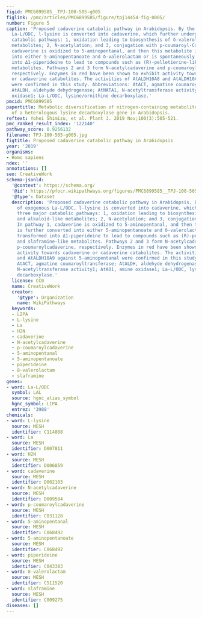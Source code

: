 ```yaml
---
figid: PMC6899585__TPJ-100-505-g005
figlink: /pmc/articles/PMC6899585/figure/tpj14454-fig-0005/
number: Figure 5
caption: 'Proposed cadaverine catabolic pathway in Arabidopsis. By the action of exogenous
  La‐L/ODC, l‐lysine is converted into cadaverine, which further undergoes three major
  catabolic pathways: 1, oxidation leading to biosynthesis of δ‐valerolactam and alkaloid‐like
  metabolites; 2, N‐acetylation; and 3, conjugation with p‐coumaroyl‐CoA. In pathway 1,
  cadaverine is oxidized to 5‐aminopentanal, and then this metabolite is further converted
  into either 5‐aminopentanoate and δ‐valerolactam or is spontaneously transformed
  into Δ1‐piperideine to lead to compounds such as (R)‐pelletierine‐like and slaframine‐like
  metabolites. Pathways 2 and 3 form N‐acetylcadaverine and p‐coumaroylcadaverine,
  respectively. Enzymes in red have been shown to exhibit activity towards cadaverine
  or cadaverine catabolites. The activities of AtALDH10A8 and AtALDH10A9 against 5‐aminopentanal
  were confirmed in this study. Abbreviations: AtACT, agmatine coumaroyltransferase;
  AtALDH, aldehyde dehydrogenase; AtNATA1, N‐acetyltransferase activity1; AtAO1, amine
  oxidase1; La‐L/ODC, lysine/ornithine decarboxylase.'
pmcid: PMC6899585
papertitle: Metabolic diversification of nitrogen‐containing metabolites by the expression
  of a heterologous lysine decarboxylase gene in Arabidopsis.
reftext: Yohei Shimizu, et al. Plant J. 2019 Nov;100(3):505-521.
pmc_ranked_result_index: '122140'
pathway_score: 0.9256132
filename: TPJ-100-505-g005.jpg
figtitle: Proposed cadaverine catabolic pathway in Arabidopsis
year: '2019'
organisms:
- Homo sapiens
ndex: ''
annotations: []
seo: CreativeWork
schema-jsonld:
  '@context': https://schema.org/
  '@id': https://pfocr.wikipathways.org/figures/PMC6899585__TPJ-100-505-g005.html
  '@type': Dataset
  description: 'Proposed cadaverine catabolic pathway in Arabidopsis. By the action
    of exogenous La‐L/ODC, l‐lysine is converted into cadaverine, which further undergoes
    three major catabolic pathways: 1, oxidation leading to biosynthesis of δ‐valerolactam
    and alkaloid‐like metabolites; 2, N‐acetylation; and 3, conjugation with p‐coumaroyl‐CoA.
    In pathway 1, cadaverine is oxidized to 5‐aminopentanal, and then this metabolite
    is further converted into either 5‐aminopentanoate and δ‐valerolactam or is spontaneously
    transformed into Δ1‐piperideine to lead to compounds such as (R)‐pelletierine‐like
    and slaframine‐like metabolites. Pathways 2 and 3 form N‐acetylcadaverine and
    p‐coumaroylcadaverine, respectively. Enzymes in red have been shown to exhibit
    activity towards cadaverine or cadaverine catabolites. The activities of AtALDH10A8
    and AtALDH10A9 against 5‐aminopentanal were confirmed in this study. Abbreviations:
    AtACT, agmatine coumaroyltransferase; AtALDH, aldehyde dehydrogenase; AtNATA1,
    N‐acetyltransferase activity1; AtAO1, amine oxidase1; La‐L/ODC, lysine/ornithine
    decarboxylase.'
  license: CC0
  name: CreativeWork
  creator:
    '@type': Organization
    name: WikiPathways
  keywords:
  - LIPA
  - L-lysine
  - La
  - H2N
  - cadaverine
  - N-acetylcadaverine
  - p-coumaroylcadaverine
  - 5-aminopentanal
  - 5-aminopentanoate
  - piperideine
  - 8-valerolactam
  - slaframine
genes:
- word: La-L/ODC
  symbol: LAL
  source: hgnc_alias_symbol
  hgnc_symbol: LIPA
  entrez: '3988'
chemicals:
- word: L-lysine
  source: MESH
  identifier: C114808
- word: La
  source: MESH
  identifier: D007811
- word: H2N
  source: MESH
  identifier: D006859
- word: cadaverine
  source: MESH
  identifier: D002103
- word: N-acetylcadaverine
  source: MESH
  identifier: D009584
- word: p-coumaroylcadaverine
  source: MESH
  identifier: C031128
- word: 5-aminopentanal
  source: MESH
  identifier: C068492
- word: 5-aminopentanoate
  source: MESH
  identifier: C068492
- word: piperideine
  source: MESH
  identifier: C043383
- word: 8-valerolactam
  source: MESH
  identifier: C511520
- word: slaframine
  source: MESH
  identifier: C009275
diseases: []
---
```

